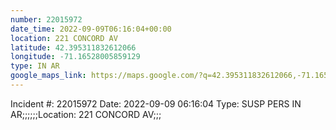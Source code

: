 ```yaml
---
number: 22015972
date_time: 2022-09-09T06:16:04+00:00
location: 221 CONCORD AV
latitude: 42.395311832612066
longitude: -71.16528005859129
type: IN AR
google_maps_link: https://maps.google.com/?q=42.395311832612066,-71.16528005859129
---
```


Incident #: 22015972  Date: 2022-09-09 06:16:04  Type: SUSP PERS IN AR;;;;;;Location: 221 CONCORD AV;;;
